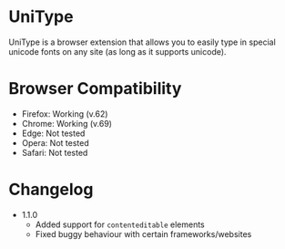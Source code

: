 # UniType
UniType is a browser extension that allows you to easily type in special unicode fonts on any site (as long as it supports unicode).

# Browser Compatibility
- Firefox: Working (v.62)
- Chrome: Working (v.69)
- Edge: Not tested
- Opera: Not tested
- Safari: Not tested

# Changelog
- 1.1.0
  - Added support for `contenteditable` elements
  - Fixed buggy behaviour with certain frameworks/websites